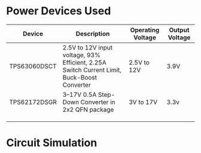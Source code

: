 # Power Devices Used

| Device       | Description                                                                                | Operating Voltage | Output Voltage |
| ------------ | ------------------------------------------------------------------------------------------ | ----------------- | -------------- |
| TPS63060DSCT | 2.5V to 12V input voltage, 93% Efficient, 2.25A Switch Current Limit, Buck-Boost Converter | 2.5V to 12V       | 3.9V           |
| TPS62172DSGR | 3–17V 0.5A Step-Down Converter in 2x2 QFN package                                          | 3V to 17V         | 3.3v           |
|              |                                                                                            |                   |                |
|              |                                                                                            |                   |                |
|              |                                                                                            |                   |                |


# Circuit Simulation
